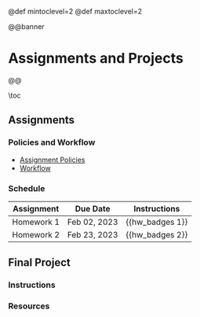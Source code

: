 @def mintoclevel=2
@def maxtoclevel=2

@@banner
# Assignments and Projects
@@

\toc

## Assignments

### Policies and Workflow

* [Assignment Policies](/policies/#assignments)
* [Workflow](/assignments/workflow/)

### Schedule

| Assignment | Due Date | Instructions |
|------------|----------|:------------:|
| Homework 1 | Feb 02, 2023 | {{hw_badges 1}} |
| Homework 2 | Feb 23, 2023 | {{hw_badges 2}} |

## Final Project

### Instructions

### Resources
